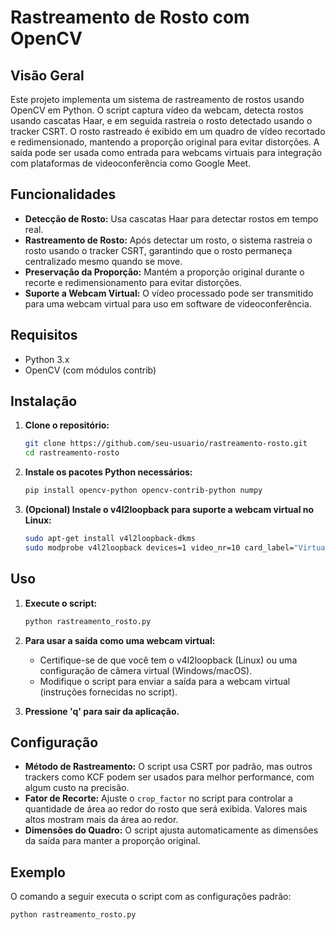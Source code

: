 # Rastreamento de Rosto com OpenCV

## Visão Geral

Este projeto implementa um sistema de rastreamento de rostos usando OpenCV em Python. O script captura vídeo da webcam, detecta rostos usando cascatas Haar, e em seguida rastreia o rosto detectado usando o tracker CSRT. O rosto rastreado é exibido em um quadro de vídeo recortado e redimensionado, mantendo a proporção original para evitar distorções. A saída pode ser usada como entrada para webcams virtuais para integração com plataformas de videoconferência como Google Meet.

## Funcionalidades

- **Detecção de Rosto:** Usa cascatas Haar para detectar rostos em tempo real.
- **Rastreamento de Rosto:** Após detectar um rosto, o sistema rastreia o rosto usando o tracker CSRT, garantindo que o rosto permaneça centralizado mesmo quando se move.
- **Preservação da Proporção:** Mantém a proporção original durante o recorte e redimensionamento para evitar distorções.
- **Suporte a Webcam Virtual:** O vídeo processado pode ser transmitido para uma webcam virtual para uso em software de videoconferência.

## Requisitos

- Python 3.x
- OpenCV (com módulos contrib)

## Instalação

1. **Clone o repositório:**
    ```bash
    git clone https://github.com/seu-usuario/rastreamento-rosto.git
    cd rastreamento-rosto
    ```

2. **Instale os pacotes Python necessários:**
    ```bash
    pip install opencv-python opencv-contrib-python numpy
    ```

3. **(Opcional) Instale o v4l2loopback para suporte a webcam virtual no Linux:**
    ```bash
    sudo apt-get install v4l2loopback-dkms
    sudo modprobe v4l2loopback devices=1 video_nr=10 card_label="VirtualCam" exclusive_caps=1
    ```

## Uso

1. **Execute o script:**
    ```bash
    python rastreamento_rosto.py
    ```

2. **Para usar a saída como uma webcam virtual:**
   - Certifique-se de que você tem o v4l2loopback (Linux) ou uma configuração de câmera virtual (Windows/macOS).
   - Modifique o script para enviar a saída para a webcam virtual (instruções fornecidas no script).

3. **Pressione 'q' para sair da aplicação.**

## Configuração

- **Método de Rastreamento:** O script usa CSRT por padrão, mas outros trackers como KCF podem ser usados para melhor performance, com algum custo na precisão.
- **Fator de Recorte:** Ajuste o `crop_factor` no script para controlar a quantidade de área ao redor do rosto que será exibida. Valores mais altos mostram mais da área ao redor.
- **Dimensões do Quadro:** O script ajusta automaticamente as dimensões da saída para manter a proporção original.

## Exemplo

O comando a seguir executa o script com as configurações padrão:
```bash
python rastreamento_rosto.py
